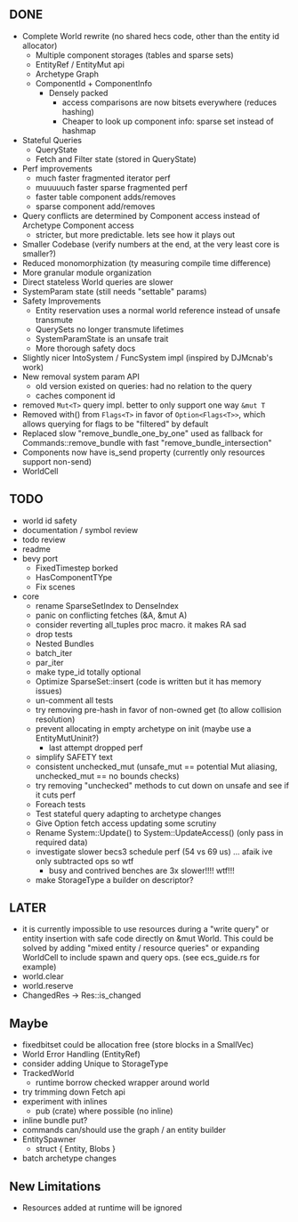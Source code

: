 ## DONE

* Complete World rewrite (no shared hecs code, other than the entity id allocator)
    * Multiple component storages (tables and sparse sets)
    * EntityRef / EntityMut api
    * Archetype Graph
    * ComponentId + ComponentInfo
        * Densely packed
            * access comparisons are now bitsets everywhere (reduces hashing)
            * Cheaper to look up component info: sparse set instead of hashmap
* Stateful Queries
    * QueryState
    * Fetch and Filter state (stored in QueryState)
* Perf improvements
    * much faster fragmented iterator perf
    * muuuuuch faster sparse fragmented perf
    * faster table component adds/removes
    * sparse component add/removes 
* Query conflicts are determined by Component access instead of Archetype Component access
    * stricter, but more predictable. lets see how it plays out
* Smaller Codebase (verify numbers at the end, at the very least core is smaller?)
* Reduced monomorphization (ty measuring compile time difference)
* More granular module organization
* Direct stateless World queries are slower
* SystemParam state (still needs "settable" params)
* Safety Improvements
    * Entity reservation uses a normal world reference instead of unsafe transmute
    * QuerySets no longer transmute lifetimes
    * SystemParamState is an unsafe trait
    * More thorough safety docs
* Slightly nicer IntoSystem / FuncSystem impl (inspired by DJMcnab's work)
* New removal system param API
    * old version existed on queries: had no relation to the query
    * caches component id
* removed `Mut<T>` query impl. better to only support one way `&mut T` 
* Removed with() from `Flags<T>` in favor of `Option<Flags<T>>`, which allows querying for flags to be "filtered" by default 
* Replaced slow "remove_bundle_one_by_one" used as fallback for Commands::remove_bundle with fast "remove_bundle_intersection"
* Components now have is_send property (currently only resources support non-send)
* WorldCell

## TODO
* world id safety
* documentation / symbol review
* todo review
* readme
* bevy port
    * FixedTimestep borked
    * HasComponentTYpe
    * Fix scenes
* core
    * rename SparseSetIndex to DenseIndex
    * panic on conflicting fetches (&A, &mut A)
    * consider reverting all_tuples proc macro. it makes RA sad
    * drop tests
    * Nested Bundles 
    * batch_iter
    * par_iter
    * make type_id totally optional
    * Optimize SparseSet::insert (code is written but it has memory issues)
    * un-comment all tests
    * try removing pre-hash in favor of non-owned get (to allow collision resolution)
    * prevent allocating in empty archetype on init (maybe use a EntityMutUninit?)
        * last attempt dropped perf
    * simplify SAFETY text
    * consistent unchecked_mut (unsafe_mut == potential Mut aliasing, unchecked_mut == no bounds checks)
    * try removing "unchecked" methods to cut down on unsafe and see if it cuts perf 
    * Foreach tests
    * Test stateful query adapting to archetype changes
    * Give Option fetch access updating some scrutiny
    * Rename System::Update() to System::UpdateAccess() (only pass in required data)
    * investigate slower becs3 schedule perf (54 vs 69 us) ... afaik ive only subtracted ops so wtf
        * busy and contrived benches are 3x slower!!!! wtf!!!
    * make StorageType a builder on descriptor?

## LATER

* it is currently impossible to use resources during a "write query" or entity insertion with safe code directly on &mut World. This could be solved by adding "mixed entity / resource queries" or expanding WorldCell to include spawn and query ops. (see ecs_guide.rs for example)
* world.clear
* world.reserve
* ChangedRes -> Res::is_changed

## Maybe
* fixedbitset could be allocation free (store blocks in a SmallVec)
* World Error Handling (EntityRef)
* consider adding Unique to StorageType
* TrackedWorld
    * runtime borrow checked wrapper around world
* try trimming down Fetch api
* experiment with inlines
    * pub (crate) where possible (no inline)
* inline bundle put?
* commands can/should use the graph / an entity builder
* EntitySpawner
    * struct { Entity, Blobs }
* batch archetype changes

## New Limitations

* Resources added at runtime will be ignored

